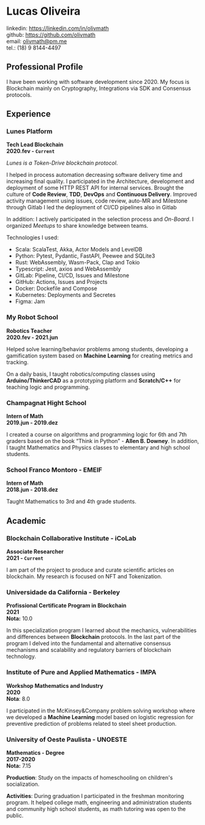 # Lucas Oliveira

linkedin: https://linkedin.com/in/olivmath<br>
github: https://github.com/olivmath<br>
email: olivmath@pm.me<br>
tel.: (18) 9 8144-4497

## Professional Profile

I have been working with software development since 2020.
My focus is Blockchain mainly on Cryptography, Integrations via SDK and Consensus protocols.

## Experience

### Lunes Platform

**Tech Lead Blockchain**<br>
**2020.fev - `Current`**

_Lunes is a Token-Drive blockchain protocol_.

I helped in process automation decreasing software delivery time and increasing final quality.
I participated in the Architecture, development and deployment of some HTTP REST API for internal services.
Brought the culture of **Code Review**, **TDD**, **DevOps** and **Continuous Delivery**.
Improved activity management using issues, code review, auto-MR and Milestone through Gitlab
I led the deployment of CI/CD pipelines also in Gitlab

In addition:
I actively participated in the selection process and _On-Board_.
I organized _Meetups_ to share knowledge between teams.

Technologies I used:

- Scala: ScalaTest, Akka, Actor Models and LevelDB
- Python: Pytest, Pydantic, FastAPI, Peewee and SQLite3
- Rust: WebAssembly, Wasm-Pack, Clap and Tokio
- Typescript: Jest, axios and WebAssembly
- GitLab: Pipeline, CI/CD, Issues and Milestone
- GitHub: Actions, Issues and Projects
- Docker: Dockefile and Compose
- Kubernetes: Deployments and Secretes
- Figma: Jam

### My Robot School

**Robotics Teacher**<br>
**2020.fev - 2021.jun**

Helped solve learning/behavior problems among students, developing a gamification system based on **Machine Learning** for creating metrics and tracking.

On a daily basis, I taught robotics/computing classes using **Arduino/ThinkerCAD** as a prototyping platform and **Scratch/C++** for teaching logic and programming.

### Champagnat Hight School

**Intern of Math**<br>
**2019.jun - 2019.dez**

I created a course on algorithms and programming logic for 6th and 7th graders based on the book “Think in Python” - **Allen B. Downey**.
In addition, I taught Mathematics and Physics classes to elementary and high school students.<br>

### School Franco Montoro - EMEIF

**Intern of Math**<br>
**2018.jun - 2018.dez**

Taught Mathematics to 3rd and 4th grade students.

## Academic

### Blockchain Collaborative Institute - iCoLab

**Associate Researcher**<br>
**2021 - `Current`**<br>

I am part of the project to produce and curate scientific articles on blockchain. My research is focused on NFT and Tokenization.

### Universidade da California - Berkeley

**Profissional Certificate Program in Blockchain**<br>
**2021**<br>
**Nota:** 10.0

In this specialization program I learned about the mechanics, vulnerabilities and differences between **Blockchain** protocols. In the last part of the program I delved into the fundamental and alternative consensus mechanisms and scalability and regulatory barriers of blockchain technology.

### Institute of Pure and Applied Mathematics - IMPA

**Workshop Mathematics and Industry**<br>
**2020**<br>
**Nota**: 8.0

I participated in the McKinsey&Company problem solving workshop where we developed a **Machine Learning** model based on logistic regression for preventive prediction of problems related to steel sheet production.

### University of Oeste Paulista - UNOESTE

**Mathematics - Degree**<br>
**2017-2020**<br>
**Nota:** 7.15

**Production**: Study on the impacts of homeschooling on children's socialization.

**Activities**: During graduation I participated in the freshman monitoring program.
It helped college math, engineering and administration students and community high school students, as math tutoring was open to the public.
